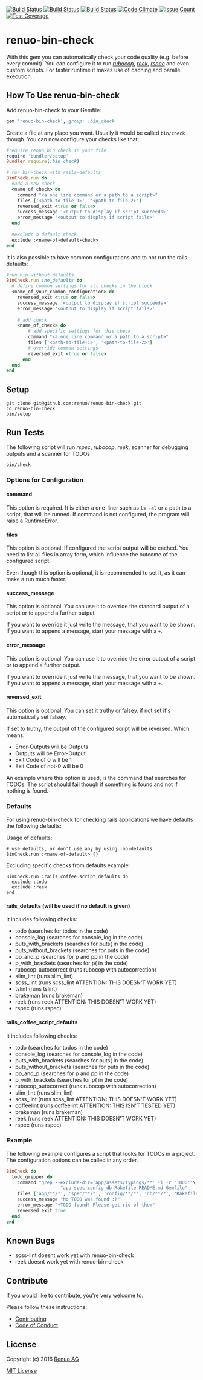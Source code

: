 [![Build Status](https://travis-ci.org/renuo/renuo-bin-check.svg?branch=master)](https://travis-ci.org/renuo/renuo-bin-check) [![Build Status](https://travis-ci.org/renuo/renuo-bin-check.svg?branch=develop)](https://travis-ci.org/renuo/renuo-bin-check)  [![Build Status](https://travis-ci.org/renuo/renuo-bin-check.svg?branch=testing)](https://travis-ci.org/renuo/renuo-bin-check) [![Code Climate](https://codeclimate.com/github/renuo/renuo-bin-check/badges/gpa.svg)](https://codeclimate.com/github/renuo/renuo-bin-check) [![Issue Count](https://codeclimate.com/github/renuo/renuo-bin-check/badges/issue_count.svg)](https://codeclimate.com/github/renuo/renuo-bin-check) [![Test Coverage](https://codeclimate.com/github/renuo/renuo-bin-check/badges/coverage.svg)](https://codeclimate.com/github/renuo/renuo-bin-check/coverage)

# renuo-bin-check

With this gem you can automatically check your code quality (e.g. before every commit).
You can configure it to run [*rubocop*][1], [*reek*](2), [*rspec*](3) and even custom scripts.
For faster runtime it makes use of caching and parallel execution.

## How To Use renuo-bin-check

Add renuo-bin-check to your Gemfile:

```rb
gem 'renuo-bin-check', group: :bin_check
```

Create a file at any place you want. Usually it would be called `bin/check` though.
You can now configure your checks like that:

```rb
#require renuo_bin_check in your file
require 'bundler/setup'
Bundler.require(:bin_check)

# run bin-check with rails-defaults
BinCheck.run do
  #add a new check
  <name_of_check> do
    command "<a one line command or a path to a script>"
    files ['<path-to-file-1>', '<path-to-file-2>']
    reversed_exit <true or false>
    success_message '<output to display if script succeeds>'
    error_message '<output to display if script fails>'
  end
  
  #exclude a default check
  exclude :<name-of-default-check>
end

```

It is also possible to have common configurations and to not run the rails-defaults:

```rb
#run bin without defaults
BinCheck.run :no_defaults do
  # define common settings for all checks in the block
  <name_of_your_common_configuration> do
    reversed_exit <true or false>
    success_message '<output to display if script succeeds>'
    error_message '<output to display if script fails>'
    
    # add check
    <name_of_check> do
        # add specific settings for this check
        command "<a one line command or a path to a script>"
        files ['<path-to-file-1>', '<path-to-file-2>']
        # override common settings
        reversed_exit <true or false>
      end
  end
end
```

## Setup

    git clone git@github.com:renuo/renuo-bin-check.git
    cd renuo-bin-check
    bin/setup


## Run Tests

The following script will run *rspec*, *rubocop*, *reek*, scanner for debugging outputs and a scanner for TODOs

    bin/check


### Options for Configuration

#### command

This option is required. It is either a one-liner such as `ls -al` or a path to a script, that will be runned.
If command is not configured, the program will raise a RuntimeError.

#### files

This option is optional. If configured the script output will be cached. You need to list all files in array form, 
which influence the outcome of the configured script.

Even though this option is optional, it is recommended to set it, as it can make a run much faster.

#### success_message

This option is optional. You can use it to override the standard output of a script or to append a further output.

If you want to override it just write the message, that you want to be shown. If you want to append a message, start
your message with a ```+```.

#### error_message

This option is optional. You can use it to override the error output of a script or to append a further output.

If you want to override it just write the message, that you want to be shown. If you want to append a message, start
your message with a ```+```.

#### reversed_exit

This option is optional. You can set it truthy or falsey. if not set it's automatically set falsey.

If set to truthy, the output of the configured script will be reversed. Which means:
* Error-Outputs will be Outputs
* Outputs will be Error-Output
* Exit Code of 0 will be 1
* Exit Code of not-0 will be 0

An example where this option is used, is the command that searches for TODOs. 
The script should fail though if something is found and not if nothing is found.

### Defaults

For using renuo-bin-check for checking rails applications we have defaults the following defaults:

Usage of defaults:

```
# use defaults, or don't use any by using :no-defaults
BinCheck.run :<name-of-default> {}
```

Excluding specific checks from defaults example:

```
BinCheck.run :rails_coffee_script_defaults do
  exclude :todo
  exclude :reek
end
```

#### rails_defaults (will be used if no default is given)

It includes following checks:
* todo (searches for todos in the code)
* console_log (searches for console_log in the code)
* puts_with_brackets  (searches for puts( in the code)
* puts_without_brackets (searches for puts in the code)
* pp_and_p  (searches for p and pp in the code)
* p_with_brackets (searches for p( in the code)
* rubocop_autocorrect (runs rubocop with autocorrection)
* slim_lint (runs slim_lint)
* scss_lint (runs scss_lint ATTENTION: THIS DOESN'T WORK YET)
* tslint  (runs tslint)
* brakeman (runs brakeman)
* reek (runs reek ATTENTION: THIS DOESN'T WORK YET)
* rspec (runs rspec)

#### rails_coffee_script_defaults

It includes following checks:
* todo (searches for todos in the code)
* console_log (searches for console_log in the code)
* puts_with_brackets  (searches for puts( in the code)
* puts_without_brackets (searches for puts in the code)
* pp_and_p  (searches for p and pp in the code)
* p_with_brackets (searches for p( in the code)
* rubocop_autocorrect (runs rubocop with autocorrection)
* slim_lint (runs slim_lint)
* scss_lint (runs scss_lint ATTENTION: THIS DOESN'T WORK YET)
* coffeelint  (runs coffeelint ATTENTION: THIS ISN'T TESTED YET)
* brakeman (runs brakeman)
* reek (runs reek ATTENTION: THIS DOESN'T WORK YET)
* rspec (runs rspec)

### Example

The following example configures a script that looks for TODOs in a project.
The configuration options can be called in any order.

```rb
BinCheck do
  todo_grepper do
    command "grep --exclude-dir='app/assets/typings/**' -i -r 'TODO'"\
                    "app spec config db Rakefile README.md Gemfile"
    files ['app/**/*', 'spec/**/*', 'config/**/*', 'db/**/*', 'Rakefile', 'README.md', 'Gemfile']
    success_message "No TODO was found :)"
    error_message "+TODO found! Please get rid of them"
    reversed_exit true
  end
end
```

## Known Bugs

* scss-lint doesnt work yet with renuo-bin-check
* reek doesnt work yet with renuo-bin-check

## Contribute

If you would like to contribute, you're very welcome to.

Please follow these instructions:

* [Contributing][4]
* [Code of Conduct][5]

## License

Copyright (c) 2016 [Renuo AG]

[MIT License][6]


[1]: https://github.com/bbatsov/rubocop
[2]: https://github.com/troessner/reek
[3]: https://github.com/rspec/rspec

[4]: https://github.com/renuo/renuo-bin-check/blob/develop/CONTRIBUTING.md
[5]: https://github.com/renuo/renuo-bin-check/blob/develop/CODE_OF_CONDUCT.md
[6]: https://github.com/renuo/renuo-bin-check/blob/develop/LICENSE

[Renuo AG]: https://www.renuo.ch
